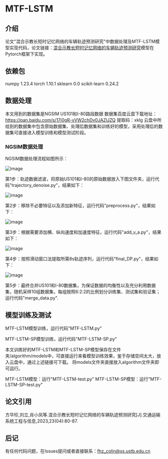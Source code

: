 # MTF-LSTM

## 介绍
论文"混合示教长短时记忆网络的车辆轨迹预测研究"中数据处理及MTF-LSTM模型实现代码，论文链接：[混合示教长短时记忆网络的车辆轨迹预测研究](https://kns.cnki.net/kcms2/article/abstract?v=3uoqIhG8C45S0n9fL2suRadTyEVl2pW9UrhTDCdPD67TGVG_tjaCaFywQgu2z0FSolVa0GGkYAgvsRX3X5A_CuKnYfKpy9Sw&uniplatform=NZKPT)模型在Pytorch框架下实现。

## 依赖包
numpy                         1.23.4
torch                         1.10.1
sklearn                       0.0
scikit-learn                  0.24.2


## 数据处理
本文用到的数据集是NGSIM US101和I-80路段数据
数据集百度云盘下载地址：https://pan.baidu.com/s/17j0gR-vVW2chDv0JAZlJZQ 
提取码：xklg
云盘中所给到的数据集中包含原始数据集、处理后数据集和训练好的模型，采用处理后的数据集可直接进入模型训练和模型测试阶段。

### NGSIM数据处理
NGSIM数据处理流程如图所示：

![image](./img/NGSIM_data.png)

第1步：轨迹数据滤波，将原始US101和I-80的原始数据放入下图文件夹，运行代码"trajectory_denoise.py"，结果如下：

![image](./img/N_step1.png)

第2步：移除不必要特征以及添加新特征，运行代码"preprocess.py"，结果如下：

![image](./img/N_step2.png)

第3步：根据需要添加横、纵向速度和加速度特征，运行代码"add_v_a.py"，结果如下：

![image](./img/N_step3.png)

第4步：按照滑动窗口法提取所需8s轨迹序列，运行代码"final_DP.py"，结果如下：

![image](./img/N_step4.png)

第5步：最终合并US101和I-80数据集，为保证数据的均衡性以及充分利用数据集，随机采样10组数据集，每组按照6:2:2的比例划分训练集、测试集和验证集；运行代码"merge_data.py".

## 模型训练及测试

MTF-LSTM模型训练，运行代码"MTF-LSTM.py"

MTF-LSTM-SP模型训练，运行代码"MTF-LSTM-SP.py"

本文训练好的MTF-LSTM和MTF-LSTM-SP模型保存在文件夹/algorithm/models中，可直接运行来看模型训练效果，鉴于存储空间太大，放入云盘中，通过上述链接可下载。
将models文件夹直接放入algorithm文件夹即可运行。

MTF-LSTM模型：运行"MTF-LSTM-test.py"
MTF-LSTM-SP模型：运行"MTF-LSTM-SP-test.py"

## 论文引用
方华珍,刘立,肖小凤等.混合示教长短时记忆网络的车辆轨迹预测研究[J].交通运输系统工程与信息,2023,23(04):80-87.

## 后记

有任何代码问题，在Issues提问或者直接联系：fhz_colin@xs.ustb.edu.cn